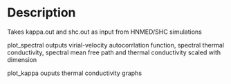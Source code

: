 # Description
Takes kappa.out and shc.out as input from HNMED/SHC simulations

plot_spectral outputs virial-velocity autocorrlation function, spectral thermal conductivity, spectral mean free path and thermal conductivity scaled with dimension

plot_kappa ouputs thermal conductivity graphs
